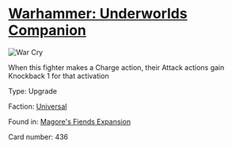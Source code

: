 # [Warhammer: Underworlds Companion](https://guidokessels.github.io/wh-underworlds)

  

![War Cry](https://warhammerunderworlds.com/wp-content/uploads/sites/6/2018/03/436_ENG.png)

When this fighter makes a Charge action, their Attack actions gain Knockback 1 for that activation

Type: Upgrade

Faction: [Universal](https://guidokessels.github.io/wh-underworlds/factions/universal)

Found in: [Magore's Fiends Expansion](https://guidokessels.github.io/wh-underworlds/locations/magores-fiends-expansion)

Card number: 436

